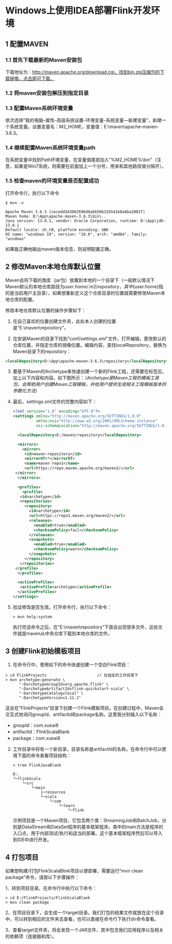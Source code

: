 # Windows上使用IDEA部署Flink开发环境

## 1 配置MAVEN

### 1.1 首先下载最新的Maven安装包

下载地址为：http://maven.apache.org/download.cgi，找到bin.zip压缩包的下载链接，点击即可下载。

### 1.2 将maven安装包解压到指定目录

### 1.3 配置Maven系统环境变量

依次选择”我的电脑–属性–高级系统设置–环境变量–系统变量—新建变量”，新建一个系统变量。设置变量名：M2_HOME，变量值：E:\maven\apache-maven-3.6.3。

### 1.4 继续配置Maven系统环境变量path

在系统变量中找到Path环境变量，在变量值尾部加入”%M2_HOME%\bin”（注意，如果是Win7系统，则需要在前面加上一个分号，用来和其他路径值分隔开）。

### 1.5 检查maven的环境变量是否配置成功

打开命令行，执行以下命令

```shell
$ mvn -v

Apache Maven 3.6.3 (cecedd343002696d0abb50b32b541b8a6ba2883f)
Maven home: D:\App\apache-maven-3.6.3\bin\..
Java version: 13.0.1, vendor: Oracle Corporation, runtime: D:\App\jdk-13.0.1
Default locale: zh_CN, platform encoding: GBK
OS name: "windows 10", version: "10.0", arch: "amd64", family: "windows"
```

如果能正确地输出maven版本信息，则说明配置正确。

## 2 修改Maven本地仓库默认位置

Maven会将下载的类库（jar包）放置到本地的一个目录下（一般默认情况下Maven默认的本地仓库路径为${user.home}/.m2/repository，其中${user.home}指的是当前用户主目录），如果想重新定义这个仓库目录的位置就需要修改Maven本地仓库的配置。

修改本地仓库默认位置的操作步骤如下：             

1. 在自己喜欢的位置创建文件夹，此处本人创建的位置是”E:\maven\repository”。             

2. 在安装Maven的目录下找到”conf/settings.xml”文件，打开编辑，更改默认的仓库位置，并指定仓库的镜像位置。编辑内容，查找localRepository，替换为Maven目录下的repository：

```xml
<localRepository>D:\App\apache-maven-3.6.3\repository</localRepository>
```

3. 要基于Maven的Archetype来快速创建一个新的Flink工程，还需要在<mirrors/>标签后，加上以下<profiles>内容和<artiveProfiles>内容。如下图所示：（*Archetype是Maven工程的模板工具包，会帮助用户创建Maven工程模板，并给用户提供生成相关工程模板版本的参数化方法*）

4. 最后，settings.xml文件的完整内容如下：

   ```xml
   <?xml version="1.0" encoding="UTF-8"?>
   <settings xmlns="http://maven.apache.org/SETTINGS/1.0.0"
             xmlns:xsi="http://www.w3.org/2001/XMLSchema-instance"
             xsi:schemaLocation="http://maven.apache.org/SETTINGS/1.0.0 http://maven.apache.org/xsd/settings-1.0.0.xsd">
   
     <localRepository>E:/maven/repository</localRepository>
   
     <mirrors>
       <mirror>
   		<id>maven-repository</id>
   		<mirrorOf>*</mirrorOf>
   		<name>maven repo1</name>
   		<url>https://repo.maven.apache.org/maven2/</url>		     
   	</mirror>
     </mirrors>
   
     <profiles>
       <profile>
   	  <id>archetype</id>
   	  <repositories>
   	    <repository>
   	      <id>archetype</id>
   	      <url>https://repo1.maven.org/maven2/</url>
   	      <releases>
   	        <enabled>true</enabled>
   	        <checksumPolicy>fail</checksumPolicy>
   	      </releases>
   	      <snapshots>
   	        <enabled>true</enabled>
   	        <checksumPolicy>warn</checksumPolicy>
   	      </snapshots>
   	    </repository>
   	  </repositories>
   	</profile>
     </profiles>
   
     <activeProfiles>
   	  <activeProfile>archetype</activeProfile>
     </activeProfiles>
   </settings>
   ```

5. 验证修改是否生效。打开命令行，执行以下命令：

   ```shell
   > mvn help:system
   ```

   执行完该命令之后，在”E:\maven\repository”下面会出现很多文件，这些文件就是maven从中央仓库下载到本地仓库的文件。
   
## 3 创建Flink初始模板项目

1. 在命令行中，使用如下的命令快速创建一个空白Flink项目：

```shell
> cd FlinkProjects               		// 在指定的工作目录下
> mvn archetype:generate \
      "-DarchetypeGroupId=org.apache.flink" \
      "-DarchetypeArtifactId=flink-quickstart-scala" \
      "-DarchetypeCatalog=local" \
      "-DarchetypeVersion=1.11.1"
```

这会在”FlinkProjects”目录下创建一个Flink模板项目。在创建过程中，Maven会交互式地询问groupId、artifactId和package名称。这里我分别输入以下名称：

- groupId：com.xueai8
- artifactId：FlinkScalaBlank
- package：com.xueai8

2. 工作目录中将有一个新目录，目录名称是artifactId的名称。在命令行中可以使用下面的命令查看项目结构：

   ```shell
   > tree FlinkJavaBlank
   
   D:.
   └─flinkScala
       └─src
           └─main
               ├─resources
               └─scala
                   └─com
                       └─learn
                           └─flink
   ```

   示例项目是一个Maven项目，它包含两个类：StreamingJob和BatchJob，分别是DataStream和DataSet程序的基本框架程序。类中的main方法是程序的入口点，用于内部测试/执行和适当的部署。这个基本框架程序然后可以导入到IDE中进行开发。

## 4 打包项目

如果想构建/打包FlinkScalaBlink项目以便部署，需要运行”mvn clean package”命令。请按以下步骤操作：

1、转到项目目录。在命令行中执行以下命令：

```shell
> cd E:/FlinkProjects/FlinkScalaBlank
> mvn clean package
```

2、在项目目录下，会生成一个target目录。我们打包的结果文件就放在这个目录中，可以转到相应的文件夹去查看，也可以直接在命令行下执行dir命令查看。

3、查看target文件夹，将会发现一个JAR文件，其中包含我们应用程序以及相关的依赖项（连接器和库）。